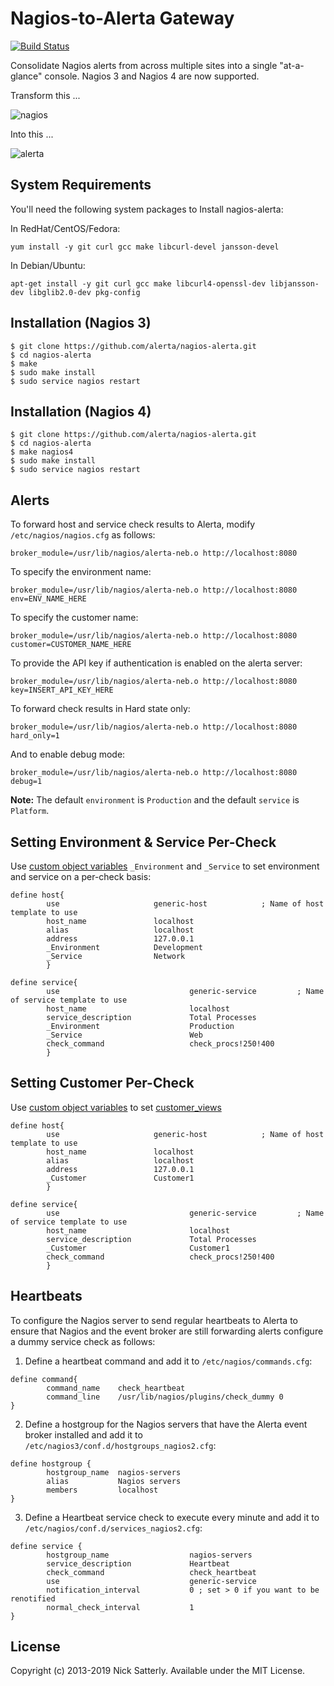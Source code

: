 Nagios-to-Alerta Gateway
========================

[![Build Status](https://travis-ci.org/alerta/nagios-alerta.png)](https://travis-ci.org/alerta/nagios-alerta)

Consolidate Nagios alerts from across multiple sites into a single
"at-a-glance" console. Nagios 3 and Nagios 4 are now supported.

Transform this ...

![nagios](/docs/images/nagios3-v3.png?raw=true)

Into this ...

![alerta](/docs/images/nagios3-alerta-v3.png?raw=true)

System Requirements
------------

You'll need the following system packages to Install nagios-alerta:

In RedHat/CentOS/Fedora:
```
yum install -y git curl gcc make libcurl-devel jansson-devel
```

In Debian/Ubuntu:
```
apt-get install -y git curl gcc make libcurl4-openssl-dev libjansson-dev libglib2.0-dev pkg-config
```

Installation (Nagios 3)
------------

    $ git clone https://github.com/alerta/nagios-alerta.git
    $ cd nagios-alerta
    $ make
    $ sudo make install
    $ sudo service nagios restart

Installation (Nagios 4)
------------

    $ git clone https://github.com/alerta/nagios-alerta.git
    $ cd nagios-alerta
    $ make nagios4
    $ sudo make install
    $ sudo service nagios restart

Alerts
------

To forward host and service check results to Alerta,
modify `/etc/nagios/nagios.cfg` as follows:
```
broker_module=/usr/lib/nagios/alerta-neb.o http://localhost:8080
```

To specify the environment name:
```
broker_module=/usr/lib/nagios/alerta-neb.o http://localhost:8080 env=ENV_NAME_HERE
```
To specify the customer name:
```
broker_module=/usr/lib/nagios/alerta-neb.o http://localhost:8080 customer=CUSTOMER_NAME_HERE
```
To provide the API key if authentication is enabled on the alerta server:
```
broker_module=/usr/lib/nagios/alerta-neb.o http://localhost:8080 key=INSERT_API_KEY_HERE
```

To forward check results in Hard state only:
```
broker_module=/usr/lib/nagios/alerta-neb.o http://localhost:8080 hard_only=1
```

And to enable debug mode:
```
broker_module=/usr/lib/nagios/alerta-neb.o http://localhost:8080 debug=1
```

**Note:** The default `environment` is `Production` and the default `service` is `Platform`.

Setting Environment & Service Per-Check
---------------------------------------

Use [custom object variables](https://assets.nagios.com/downloads/nagioscore/docs/nagioscore/3/en/customobjectvars.html)
`_Environment` and `_Service` to set environment and service on a
per-check basis:

```
define host{
        use                     generic-host            ; Name of host template to use
        host_name               localhost
        alias                   localhost
        address                 127.0.0.1
        _Environment            Development
        _Service                Network
        }
```

```
define service{
        use                             generic-service         ; Name of service template to use
        host_name                       localhost
        service_description             Total Processes
        _Environment                    Production
        _Service                        Web
        check_command                   check_procs!250!400
        }
```


Setting Customer Per-Check
--------------------------

Use [custom object variables](https://assets.nagios.com/downloads/nagioscore/docs/nagioscore/3/en/customobjectvars.html) to set [customer_views](http://alerta.readthedocs.io/en/latest/customer-views.html)

```
define host{
        use                     generic-host            ; Name of host template to use
        host_name               localhost
        alias                   localhost
        address                 127.0.0.1
        _Customer               Customer1
        }
```

```
define service{
        use                             generic-service         ; Name of service template to use
        host_name                       localhost
        service_description             Total Processes
        _Customer                       Customer1
        check_command                   check_procs!250!400
        }
```


Heartbeats
----------

To configure the Nagios server to send regular heartbeats to Alerta to
ensure that Nagios and the event broker are still forwarding alerts
configure a dummy service check as follows:

1. Define a heartbeat command and add it to `/etc/nagios/commands.cfg`:
```
define command{
        command_name    check_heartbeat
        command_line    /usr/lib/nagios/plugins/check_dummy 0
}
```

2. Define a hostgroup for the Nagios servers that have the Alerta event
broker installed and add it to `/etc/nagios3/conf.d/hostgroups_nagios2.cfg`:
```
define hostgroup {
        hostgroup_name  nagios-servers
        alias           Nagios servers
        members         localhost
}
```

3. Define a Heartbeat service check to execute every minute and add it
to `/etc/nagios/conf.d/services_nagios2.cfg`:
```
define service {
        hostgroup_name                  nagios-servers
        service_description             Heartbeat
        check_command                   check_heartbeat
        use                             generic-service
        notification_interval           0 ; set > 0 if you want to be renotified
        normal_check_interval           1
}
```

License
-------

Copyright (c) 2013-2019 Nick Satterly. Available under the MIT License.
